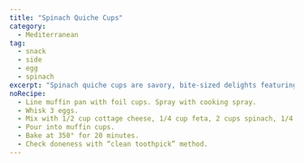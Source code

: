 ```yaml
---
title: "Spinach Quiche Cups"
category:
  - Mediterranean
tag:
  - snack
  - side
  - egg
  - spinach
excerpt: "Spinach quiche cups are savory, bite-sized delights featuring a fluffy egg, tender spinach, onion, and bell pepper."
noRecipe:
  - Line muffin pan with foil cups. Spray with cooking spray.
  - Whisk 3 eggs.
  - Mix with 1/2 cup cottage cheese, 1/4 cup feta, 2 cups spinach, 1/4 bell pepper, 1/4 onion, 3-4 drops hot sauce, 1/2 tsp garlic powder, pinch salt and pepper.
  - Pour into muffin cups.
  - Bake at 350° for 20 minutes.
  - Check doneness with “clean toothpick” method.
---
```


